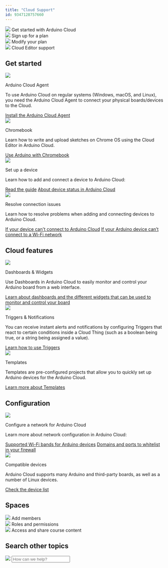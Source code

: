 ```yaml
---
title: "Cloud Support"
id: 9347128757660
---
```


<div class="actions-wrapper">
  <div class="actions-item">
    <img src="https://content.arduino.cc/assets/hc-cloud-iot.svg">
    <a id="keep" href="https://docs.arduino.cc/arduino-cloud/guides/overview"></a>
    <span class="link-up-right">Get started with Arduino Cloud</span>
  </div>
  <div class="actions-item">
    <a id="keep" href="https://cloud.arduino.cc/plans"></a>
    <img src="https://content.arduino.cc/assets/hc-toolbox.svg">
    <span class="link-up-right">Sign up for a plan</span>
  </div>
  <div class="actions-item">
    <img src="https://content.arduino.cc/assets/hc-cloud.svg">
    <a id="keep" href="https://support.arduino.cc/hc/en-us/articles/4401881299090-Review-change-or-cancel-your-Arduino-Cloud-plan"></a>
    <span class="link-chevron-right">Modify your plan</span>
  </div>
  <div class="actions-item">
    <img src="https://content.arduino.cc/assets/hc-web-editor.svg">
    <a id="keep" href="https://support.arduino.cc/hc/en-us/articles/9393241841308"></a>
    <span class="link-chevron-right">Cloud Editor support</span>
  </div>
</div>
<h2 id="h_01HCZCP8GD0JNY6RKT1BC0GPCJ" class="center hub">Get started</h2>
<div class="info-wrapper">
  <div class="info-item">
    <img src="https://content.arduino.cc/assets/hc-create-agent.svg">
    <p class="info-title">Arduino Cloud Agent</p>
    <p>
      To use Arduino Cloud on regular systems (Windows, macOS, and Linux),
      you need the Arduino Cloud Agent to connect your physical boards/devices
      to the Cloud.
    </p>
    <a class="link-chevron-right" href="https://support.arduino.cc/hc/en-us/articles/360014869820-Install-the-Arduino-Create-Agent">Install the Arduino Cloud Agent</a>
  </div>
  <div class="info-item">
    <img src="https://content.arduino.cc/assets/hc-laptop.svg">
    <p class="info-title">Chromebook</p>
    <p>
      Learn how to write and upload sketches on Chrome OS using the Cloud Editor
      in Arduino Cloud.
    </p>
    <a class="link-chevron-right" href="https://support.arduino.cc/hc/en-us/articles/360016495639-Use-Arduino-with-Chromebook">Use Arduino with Chromebook</a>
  </div>
  <!--
  <div class="info-item">
    <p class="info-title ">Modify your Arduino Cloud plan</p>
    <p>
      Learn how to review, change or cancel an Arduino Cloud plan, and learn
      more about billing and feature changes when switching to a different
      Cloud plan.
    </p>
    <a class="link-chevron-right" href="https://support.arduino.cc/hc/en-us/articles/4401881299090-Review-change-or-cancel-your-Arduino-Cloud-plan">Modify your Cloud plan</a>
    <a class="link-chevron-right" href="https://support.arduino.cc/hc/en-us/articles/4401874211730-Billing-and-feature-changes-when-switching-to-a-different-Cloud-plan">Billing and feature changes when modifying a Cloud plan</a>
  </div>
  -->
  <div class="info-item">
    <img src="https://content.arduino.cc/assets/hc-uno.svg">
    <p class="info-title">Set up a device</p>
    <p>Learn how to add and connect a device to Arduino Cloud:</p>
    <a class="link-chevron-right" href="https://support.arduino.cc/hc/en-us/articles/360016495559-Add-and-connect-a-device-to-IoT-Cloud">Read the guide</a>
    <a class="link-chevron-right" href="https://support.arduino.cc/hc/en-us/articles/4407169649682-About-device-status-in-IoT-Cloud">About device status in Arduino Cloud</a>
  </div>
  <div class="info-item">
    <img src="https://content.arduino.cc/assets/hc-warning.svg">
    <p class="info-title">Resolve connection issues</p>
    <p>
      Learn how to resolve problems when adding and connecting devices to Arduino
      Cloud.
    </p>
    <a class="link-chevron-right" href="https://support.arduino.cc/hc/en-us/articles/360019355679-If-your-device-is-not-connecting-to-IoT-Cloud">If your device can't connect to Arduino Cloud</a>
    <a class="link-chevron-right" href="https://support.arduino.cc/hc/en-us/articles/14794496872732-If-your-Arduino-device-can-t-connect-to-a-Wi-Fi-network"> If your Arduino device can’t connect to a Wi-Fi network</a>
  </div>
</div>
<h2 id="h_01HCZCGDKQM2KKSQZMQ9QSFVBT" class="center hub">Cloud features</h2>
<div class="info-wrapper">
  <div class="info-item">
    <img src="https://content.arduino.cc/assets/hc-dashboard.svg">
    <p class="info-title">Dashboards &amp; Widgets</p>
    <p>
      Use Dashboards in Arduino Cloud to easily monitor and control your Arduino
      board from a web interface.
    </p>
    <a class="link-chevron-right" href="https://docs.arduino.cc/arduino-cloud/getting-started/dashboard-widgets">Learn about dashboards and the different widgets that can be used to monitor and control your board</a>
  </div>
  <div class="info-item">
    <img src="https://content.arduino.cc/assets/hc-triggers.svg">
    <p class="info-title">Triggers &amp; Notifications</p>
    <p>
      You can receive instant alerts and notifications by configuring Triggers
      that react to certain conditions inside a Cloud Thing (such as a boolean
      being true, or a string being assigned a value).
    </p>
    <a class="link-chevron-right" href="https://docs.arduino.cc/arduino-cloud/cloud-interface/triggers">Learn how to use Triggers</a>
  </div>
  <div class="info-item">
    <img src="https://content.arduino.cc/assets/Template_Cloud.svg">
    <p class="info-title">Templates</p>
    <p>
      Templates are pre-configured projects that allow you to quickly set up
      Arduino devices for the Arduino Cloud.
    </p>
    <a class="link-chevron-right" href="https://docs.arduino.cc/arduino-cloud/features/templates/">Learn more about Templates</a>
  </div>
</div>
<h2 id="h_01HCZMQSVP53RTSDGTRWS3FGT1" class="center hub">Configuration</h2>
<div class="info-wrapper">
  <div class="info-item">
    <img src="https://content.arduino.cc/assets/hc-settings.svg">
    <p class="info-title">Configure a network for Arduino Cloud</p>
    <p>Learn more about network configuration in Arduino Cloud:</p>
    <a class="link-chevron-right" href="https://support.arduino.cc/hc/en-us/articles/14144656051740-Supported-Wi-Fi-bands-for-Arduino-devices">Supported Wi-Fi bands for Arduino devices</a>
    <a class="link-chevron-right" href="https://support.arduino.cc/hc/en-us/articles/360017279260-Configure-your-network-for-Arduino-IoT-Cloud">Domains and ports to whitelist in your firewall</a>
  </div>
  <div class="info-item">
    <img src="https://content.arduino.cc/assets/hc-devices.svg">
    <p class="info-title">Compatible devices</p>
    <p>
      Arduino Cloud supports many Arduino and third-party boards, as well as
      a number of Linux devices.
    </p>
    <a class="link-chevron-right" href="https://support.arduino.cc/hc/en-us/articles/360016077320-What-devices-can-be-used-with-Arduino-IoT-Cloud-">Check the device list</a>
  </div>
</div>
<h2 id="h_01HCHRJQPXE8HBG6Z4ZPVKWTZK" class="center hub">Spaces</h2>
<div class="actions-wrapper">
  <div class="actions-item">
    <a id="keep" href="https://support.arduino.cc/hc/en-us/articles/360011787820-Add-members-to-a-space"></a>
    <img src="https://content.arduino.cc/assets/hc-profile.svg">
    <span class="link-chevron-right">Add members</span>
  </div>
  <div class="actions-item">
    <img src="https://content.arduino.cc/assets/hc-list.svg">
    <a id="keep" href="https://support.arduino.cc/hc/en-us/articles/4405753330706-Roles-and-permissions-in-shared-spaces"></a>
    <span class="link-chevron-right">Roles and permissions</span>
  </div>
  <div class="actions-item">
    <img src="https://content.arduino.cc/assets/hc-cloud-iot.svg">
    <a id="keep" href="https://support.arduino.cc/hc/en-us/articles/360021587259-Access-and-share-course-content"></a>
    <span class="link-chevron-right">Access and share course content</span>
  </div>
</div>
<h2 id="h_01HCHRJQPXNPJR4C70CZ88DHJH" class="center hub">Search other topics</h2>
<div class="search">
  <form class="search search-full" role="search" data-search="data-search" data-instant="true" autocomplete="off" action="/hc/en-us/search" accept-charset="UTF-8" method="get">
    <img class="search-icon" src="https://content.arduino.cc/assets/hc-search.svg">
    <input name="utf8" type="hidden" value="✓" autocomplete="off"><input id="query" role="combobox" type="search" name="query" placeholder="How can we help?" autocomplete="off" aria-label="Search" aria-autocomplete="both" aria-expanded="false" aria-owns="2a88cedd-5eb4-4ed7-bdf9-834d77880f1c">
  </form>
</div>
